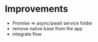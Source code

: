 # Improvements

- Promise => async/await service folder
- remove native base from the app
- integrate flow

